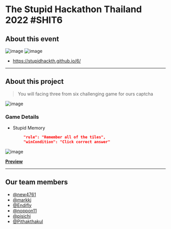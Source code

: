 #  The Stupid Hackathon Thailand 2022 #SHIT6

## About this event 
![image](https://user-images.githubusercontent.com/30498964/210324880-8c204a1d-86c8-4a67-b204-575a6c220d17.png)
![image](https://user-images.githubusercontent.com/30498964/210324937-5a205003-2a4d-4a12-b1ef-f26ba7e91acb.png)


* https://stupidhackth.github.io/6/
<hr>

## About this project 

> You will facing three from six challenging game for ours captcha


![image](https://user-images.githubusercontent.com/30498964/210324953-57707ca3-f4d4-4597-8e48-0bf5b6a4743b.png)

### **Game Details**


* Stupid Memory

```json
        "rule": "Remember all of the tiles",
        "winCondition": "Click correct answer"
```
![image](https://user-images.githubusercontent.com/30498964/210326252-82c271da-bf41-49d7-9100-74a3505525d0.png)



**[Preview](https://youtu.be/-8mBm18a_Mo)**


<hr>

## Our team members

* [@new4761](https://github.com/new4761) 
* [@markkj](https://github.com/markkj) 
* [@Endifly](https://github.com/Endifly)
* [@noppon11](https://github.com/noppon11)
* [@pisichi](https://github.com/pisichi)
* [@Pithakthakul](https://github.com/Pithakthakul)

